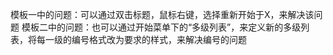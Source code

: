 模板一中的问题：可以通过双击标题，鼠标右键，选择重新开始于X，来解决该问题
模板二中的问题：也可以通过开始菜单下的“多级列表”，来定义新的多级列表，将每一级的编号格式改为要求的样式，来解决编号的问题
